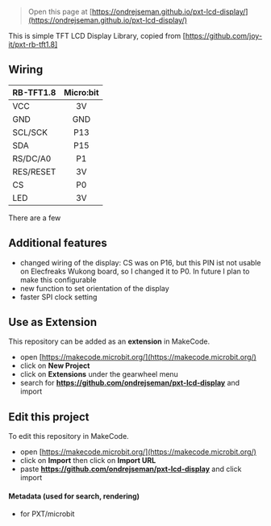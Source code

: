 
> Open this page at [https://ondrejseman.github.io/pxt-lcd-display/](https://ondrejseman.github.io/pxt-lcd-display/)

This is simple TFT LCD Display Library, copied from [https://github.com/joy-it/pxt-rb-tft1.8]

## Wiring
| RB-TFT1.8     | Micro:bit     |
| ------------- |:-------------:|
| VCC           | 3V            |
| GND           | GND           |
| SCL/SCK       | P13           |
| SDA           | P15           |
| RS/DC/A0      | P1            |
| RES/RESET     | 3V            |
| CS            | P0            |
| LED           | 3V            |

There are a few

## Additional features
- changed wiring of the display: CS was on P16, but this PIN ist not usable on Elecfreaks Wukong board, so I changed it to P0. In future I plan to make this configurable
- new function to set orientation of the display
- faster SPI clock setting
  
## Use as Extension

This repository can be added as an **extension** in MakeCode.

* open [https://makecode.microbit.org/](https://makecode.microbit.org/)
* click on **New Project**
* click on **Extensions** under the gearwheel menu
* search for **https://github.com/ondrejseman/pxt-lcd-display** and import

## Edit this project

To edit this repository in MakeCode.

* open [https://makecode.microbit.org/](https://makecode.microbit.org/)
* click on **Import** then click on **Import URL**
* paste **https://github.com/ondrejseman/pxt-lcd-display** and click import

#### Metadata (used for search, rendering)

* for PXT/microbit
<script src="https://makecode.com/gh-pages-embed.js"></script><script>makeCodeRender("{{ site.makecode.home_url }}", "{{ site.github.owner_name }}/{{ site.github.repository_name }}");</script>

